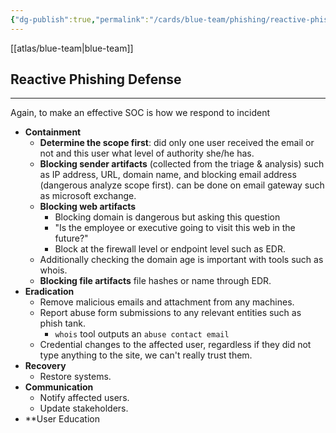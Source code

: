```yaml
---
{"dg-publish":true,"permalink":"/cards/blue-team/phishing/reactive-phishing-defense/"}
---
```


[[atlas/blue-team\|blue-team]]
## Reactive Phishing Defense
---
Again, to make an effective SOC is how we respond to incident

- **Containment**
	- **Determine the scope first**: did only one user received the email or not and this user what level of authority she/he has.
	- **Blocking sender artifacts** (collected from the triage & analysis) such as IP address, URL, domain name, and blocking email address (dangerous analyze scope first). can be done on email gateway such as microsoft exchange.
	- **Blocking web artifacts** 
		- Blocking domain is dangerous but asking this question
		- "Is the employee or executive going to visit this web in the future?"
		- Block at the firewall level or endpoint level such as EDR.
	- Additionally checking the domain age is important with tools such as whois.
	- **Blocking file artifacts** file hashes or name through EDR.
- **Eradication**
	- Remove malicious emails  and attachment from any machines.
	- Report abuse form submissions to any relevant entities such as phish tank.
		- `whois` tool outputs an `abuse contact email`
	- Credential changes to the affected user, regardless if they did not type anything to the site, we can't really trust them.
- **Recovery**
	- Restore systems.
- **Communication**
	- Notify affected users.
	- Update stakeholders.
- **User Education